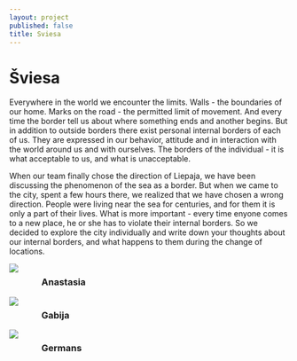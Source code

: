 ```yaml
---
layout: project
published: false
title: Sviesa
---
```


# Šviesa

Everywhere in the world we encounter the limits. Walls - the boundaries of our home. Marks on the road - the permitted limit of movement. And every time the border tell us about where  something ends and another begins. But in addition to outside borders there exist personal internal borders of each of us. They are expressed in our behavior, attitude and in interaction with the world around us and with ourselves. The borders of the individual - it is what acceptable to us, and what is unacceptable. 

When our team finally chose the direction of Liepaja, we have been discussing the phenomenon of the sea as a border. But when we came to the city, spent a few hours there, we realized that we have chosen a wrong direction. People were living near the sea for centuries, and for them it is only a part of their lives. What is more important - every time enyone comes to a new place, he or she has to violate their internal borders. So we decided to explore the city individually and write down your thoughts about our internal borders, and what happens to them during the change of locations.


<div class="row" style="text-align: center;">
	<div class="small-12 columns medium-4 columns">
		<img src="nastja.JPG">
        <br>
        <h3>Anastasia</h3>       
	</div>
	<div class="small-12 columns medium-4 columns">
		<img src="gabija.JPG">
        <br>
        <h3>Gabija</h3>
	</div>
	<div class="small-12 columns medium-4 columns">
		<img src="germans.JPG">
        <br>
        <h3>Germans</h3>
	</div>
</div>
